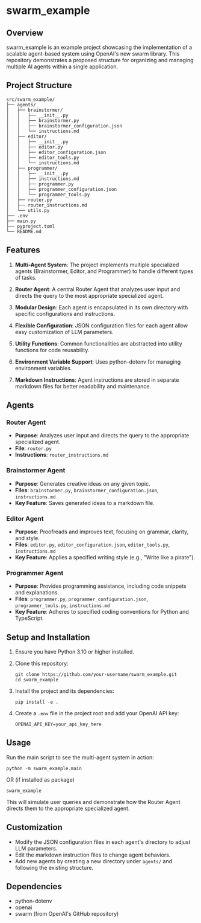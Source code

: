 # swarm_example

## Overview

swarm_example is an example project showcasing the implementation of a scalable agent-based system using OpenAI's new swarm library. This repository demonstrates a proposed structure for organizing and managing multiple AI agents within a single application.

## Project Structure

```plaintext
src/swarm_example/
├── agents/
│   ├── brainstormer/
│   │   ├── __init__.py
│   │   ├── brainstormer.py
│   │   ├── brainstormer_configuration.json
│   │   └── instructions.md
│   ├── editor/
│   │   ├── __init__.py
│   │   ├── editor.py
│   │   ├── editor_configuration.json
│   │   ├── editor_tools.py
│   │   └── instructions.md
│   ├── programmer/
│   │   ├── __init__.py
│   │   ├── instructions.md
│   │   ├── programmer.py
│   │   ├── programmer_configuration.json
│   │   └── programmer_tools.py
│   ├── router.py
│   ├── router_instructions.md
│   └── utils.py
├── .env
├── main.py
├── pyproject.toml
└── README.md
```

## Features

1. **Multi-Agent System**: The project implements multiple specialized agents (Brainstormer, Editor, and Programmer) to handle different types of tasks.

2. **Router Agent**: A central Router Agent that analyzes user input and directs the query to the most appropriate specialized agent.

3. **Modular Design**: Each agent is encapsulated in its own directory with specific configurations and instructions.

4. **Flexible Configuration**: JSON configuration files for each agent allow easy customization of LLM parameters.

5. **Utility Functions**: Common functionalities are abstracted into utility functions for code reusability.

6. **Environment Variable Support**: Uses python-dotenv for managing environment variables.

7. **Markdown Instructions**: Agent instructions are stored in separate markdown files for better readability and maintenance.

## Agents

### Router Agent

- **Purpose**: Analyzes user input and directs the query to the appropriate specialized agent.
- **File**: `router.py`
- **Instructions**: `router_instructions.md`

### Brainstormer Agent

- **Purpose**: Generates creative ideas on any given topic.
- **Files**: `brainstormer.py`, `brainstormer_configuration.json`, `instructions.md`
- **Key Feature**: Saves generated ideas to a markdown file.

### Editor Agent

- **Purpose**: Proofreads and improves text, focusing on grammar, clarity, and style.
- **Files**: `editor.py`, `editor_configuration.json`, `editor_tools.py`, `instructions.md`
- **Key Feature**: Applies a specified writing style (e.g., "Write like a pirate").

### Programmer Agent

- **Purpose**: Provides programming assistance, including code snippets and explanations.
- **Files**: `programmer.py`, `programmer_configuration.json`, `programmer_tools.py`, `instructions.md`
- **Key Feature**: Adheres to specified coding conventions for Python and TypeScript.

## Setup and Installation

1. Ensure you have Python 3.10 or higher installed.
2. Clone this repository:

   ```shell
   git clone https://github.com/your-username/swarm_example.git
   cd swarm_example
   ```

3. Install the project and its dependencies:

   ```shell
   pip install -e .
   ```

4. Create a `.env` file in the project root and add your OpenAI API key:

   ```plaintext
   OPENAI_API_KEY=your_api_key_here
   ```

## Usage

Run the main script to see the multi-agent system in action:

```shell
python -m swarm_example.main
```
OR (if installed as package)

```shell
swarm_example
```

This will simulate user queries and demonstrate how the Router Agent directs them to the appropriate specialized agent.

## Customization

- Modify the JSON configuration files in each agent's directory to adjust LLM parameters.
- Edit the markdown instruction files to change agent behaviors.
- Add new agents by creating a new directory under `agents/` and following the existing structure.

## Dependencies

- python-dotenv
- openai
- swarm (from OpenAI's GitHub repository)
